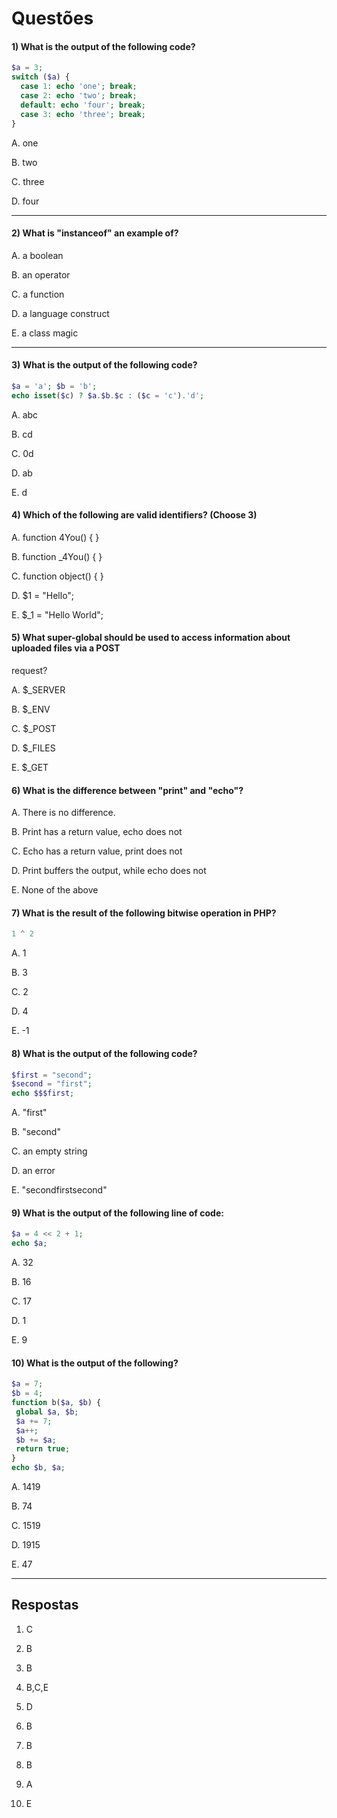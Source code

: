 # Questões

#### 1) What is the output of the following code?
```php
$a = 3;
switch ($a) {
  case 1: echo 'one'; break;
  case 2: echo 'two'; break;
  default: echo 'four'; break;
  case 3: echo 'three'; break;
}
```
A. one

B. two

C. three

D. four

---
#### 2) What is "instanceof" an example of?

A. a boolean

B. an operator

C. a function

D. a language construct

E. a class magic

---
#### 3) What is the output of the following code?
```php
$a = 'a'; $b = 'b';
echo isset($c) ? $a.$b.$c : ($c = 'c').'d';
```
A. abc

B. cd

C. 0d

D. ab

E. d

#### 4) Which of the following are valid identifiers? (Choose 3)

A. function 4You() { }

B. function \_4You() { }

C. function object() { }

D. $1 = "Hello";

E. $\_1 = "Hello World";

#### 5) What super-global should be used to access information about uploaded files via a POST
request?

A. $\_SERVER

B. $\_ENV

C. $\_POST

D. $\_FILES

E. $\_GET

#### 6) What is the difference between "print" and "echo"?

A. There is no difference.

B. Print has a return value, echo does not

C. Echo has a return value, print does not

D. Print buffers the output, while echo does not

E. None of the above

#### 7) What is the result of the following bitwise operation in PHP?
```php
1 ^ 2
```
A. 1

B. 3

C. 2

D. 4

E. -1

#### 8) What is the output of the following code?
```php
$first = "second";
$second = "first";
echo $$$first;
```
A. "first"

B. "second"

C. an empty string

D. an error

E. "secondfirstsecond"

#### 9) What is the output of the following line of code:
```php
$a = 4 << 2 + 1;
echo $a;
```
A. 32

B. 16

C. 17

D. 1

E. 9

#### 10) What is the output of the following?
```php
$a = 7;
$b = 4;
function b($a, $b) {
 global $a, $b;
 $a += 7;
 $a++;
 $b += $a;
 return true;
}
echo $b, $a;
```
A. 1419

B. 74

C. 1519

D. 1915

E. 47


---


## Respostas
1) C

2) B

3) B

4) B,C,E

5) D

6) B

7) B

8) B

9) A

10) E
